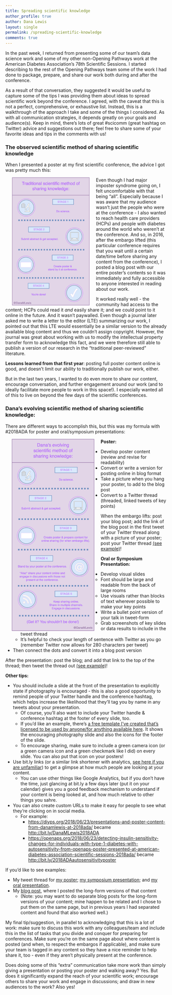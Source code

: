 ```yaml
---
title: Spreading scientific knowledge
author_profile: true
author: Dana Lewis
layout: single
permalink: /spreading-scientific-knowledge
comments: true
---
```


In the past week, I returned from presenting some of our team’s data science work and some of my other non-Opening Pathways work at the American Diabetes Association’s 78th Scientific Sessions. I started describing to the rest of the Opening Pathways team some of the work I had done to package, prepare, and share our work both during and after the conference. 

As a result of that conversation, they suggested it would be useful to capture some of the tips I was providing them about ideas to spread scientific work beyond the conference. I agreed, with the caveat that this is not a perfect, comprehensive, or exhaustive list. Instead, this is a walkthrough of the approach I take and some of the things I considered. As with all communication strategies, it depends greatly on your goals and audience(s). Keep in mind, there’s lots of great #scicomm (great hashtag on Twitter) advice and suggestions out there; feel free to share some of your favorite ideas and tips in the comments with us!

### The observed scientific method of sharing scientific knowledge

When I presented a poster at my first scientific conference, the advice I got was pretty much this: 

<img src="/assets/img/Scientific_sharing_methods_DanaMLewis.jpg" width="243" height="400" align="left" hspace="20" alt="traditional scientific methods for sharing"> 
 	
Even though I had major imposter syndrome going on, I felt uncomfortable with that being “all”. Especially because I was aware that my audience wasn’t just the people who were at the conference - I also wanted to reach health care providers (HCPs) and people with diabetes around the world who weren’t at the conference. And so, in 2016, after the embargo lifted (this particular conference requires that you wait until a certain date/time before sharing any content from the conference), I posted a blog post with our entire poster’s contents so it was immediately and fully accessible to anyone interested in reading about our work. 

It worked really well - the community had access to the content; HCPs could read it *and* easily share it; and we could point to it online in the future. And it wasn’t paywalled. Even though a journal later asked me to write a letter to the editor (LTE) summarizing our work, I pointed out that this LTE would essentially be a similar version to the already available blog content and thus we couldn’t assign copyright. However, the journal was great about working with us to modify the intellectual property transfer form to acknowledge this fact, and we were therefore still able to publish a version of our research in the “traditional peer-reviewed” literature. 

**Lessons learned from that first year**: posting full poster content online is good, and doesn’t limit our ability to traditionally publish our work, either. 

But in the last two years, I wanted to do even more to share our content, encourage conversation, and further engagement around our work (and to ideally facilitate more people to work in this space!). I especially wanted all of this to live on beyond the few days of the scientific conferences.

### Dana’s evolving scientific method of sharing scientific knowledge:

There are different ways to accomplish this, but this was my formula with #2018ADA for poster and oral/symposium presentations: 

<img src="/assets/img/DanaMLewis_scientific_sharing_methods.jpg" width="258" height="600" align="left" hspace="20" alt="Dana's approach for sharing"> 

**Poster:**
* Develop poster content (review and revise for readability)
* Convert or write a version for posting online in blog format
* Take a picture when you hang your poster, to add to the blog post
* Convert to a Twitter thread (threaded, linked tweets of key points)

When the embargo lifts: post your blog post; add the link of the blog post in the first tweet of your Twitter thread along with a picture of your poster; post your Twitter thread [(see example)](https://twitter.com/danamlewis/status/1010527139249246208)!

**Oral or Symposium Presentation:**
* Develop visual slides
  * Font should be large and readable from the back of large rooms
  * Use visuals rather than blocks of text wherever possible to make your key points
* Write a bullet point version of your talk in tweet-form
  * Grab screenshots of key slides or data results to include in the tweet thread
  * It’s helpful to check your length of sentence with Twitter as you go (remember Twitter now allows for 280 characters per tweet)
* Then connect the dots and convert it into a blog post version

After the presentation: post the blog; and add that link to the top of the thread; then tweet the thread out [(see example)](https://twitter.com/danamlewis/status/1011373216215035905)!

**Other tips:**
* You should include a slide at the front of the presentation to explicitly state if photography is encouraged - this is also a good opportunity to remind people of your Twitter handle and the conference hashtag, which helps increase the likelihood that they’ll tag you by name in any tweets about your presentation.  
  * Of course, you’ll also want to include your Twitter handle & conference hashtag at the footer of every slide, too. 
  * If you’d like an example, there’s [a free template I’ve created that’s licensed to be used by anyone/for anything available here](http://bit.ly/2M8t3i6). It shows the encouraging photography slide and also the icons for the footer of the slide. 
  * To encourage sharing, make sure to include a green camera icon (or a green camera icon and a green checkmark like I did) on every slide. You can also put that icon on your posters!
* Use bit.ly links (or a similar link shortener with analytics, [see here if you are unfamiliar](https://support.bitly.com/hc/en-us/articles/230895688-What-is-Bitly-)) to get a glimpse at how much people are looking at your content. 
  * You can use other things like Google Analytics, but if you don’t have the time, just glancing at bit.ly a few days later (put it on your calendar) gives you a good feedback mechanism to understand if your content is being looked at, and how much relative to other things you sahre.
* You can also create custom URLs to make it easy for people to see what they’re clicking on in social media.
  *  For example:
     *  https://diyps.org/2018/06/23/presentations-and-poster-content-from-danamlewis-at-2018ada/ became http://bit.ly/DanaMLewis2018ADA 
     *  https://openaps.org/2018/06/23/detecting-insulin-sensitivity-changes-for-individuals-with-type-1-diabetes-with-autosensitivity-from-openaps-poster-presented-at-american-diabetes-association-scientific-sessions-2018ada/ became http://bit.ly/2018ADAautosensitivityposter 

If you’d like to see examples:
* My tweet thread for [my poster](https://twitter.com/danamlewis/status/1010527139249246208); [my symposium presentation](https://twitter.com/danamlewis/status/1010609260798103552); and [my oral presentation](https://twitter.com/danamlewis/status/1011373216215035905).
* My [blog post](http://bit.ly/DanaMLewis2018ADA ), where I posted the long-form versions of that content
   * (Note: you may want to do separate blog posts for the long-form versions of your content; mine happen to be related and I chose to put them on the same page, but in previous years I had separated content and found that also worked well.)

My final tip/suggestion, in parallel to acknowledging that this is a lot of work: make sure to discuss this work with any colleagues/team and include this in the list of tasks that you divide and conquer for preparing for conferences. Make sure you’re on the same page about where content is posted (and when, to respect the embargos if applicable), and make sure your team is tagged in any content so they have a nice reminder to help share it, too - even if they aren’t physically present at the conference.

Does doing some of this “extra” communication take more work than simply giving a presentation or posting your poster and walking away? Yes. But does it significantly expand the reach of your scientific work; encourage others to share your work and engage in discussions; and draw in new audiences to the work? Also yes! 
